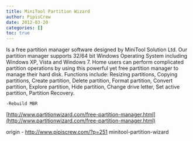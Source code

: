 ```yaml
---
title: MiniTool Partition Wizard
author: PipisCrew
date: 2012-03-20
categories: []
toc: true
---
```


Is a free partition manager software designed by MiniTool Solution Ltd. Our partition manager supports 32/64 bit Windows Operating System including Windows XP, Vista and Windows 7. Home users can perform complicated partition operations by using this powerful yet free partition manager to manage their hard disk. Functions include: Resizing partitions, Copying partitions, Create partition, Delete partition, Format partition, Convert partition, Explore partition, Hide partition, Change drive letter, Set active partition, Partition Recovery. 

    -Rebuild MBR

[http://www.partitionwizard.com/free-partition-manager.html](http://www.partitionwizard.com/free-partition-manager.html)

origin - http://www.pipiscrew.com/?p=251 minitool-partition-wizard